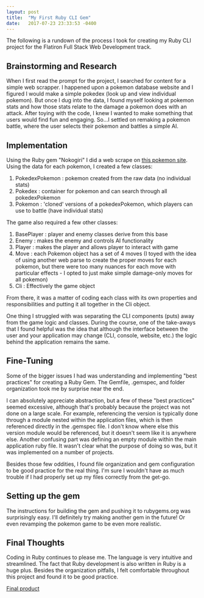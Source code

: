 ```yaml
---
layout: post
title:  "My First Ruby CLI Gem"
date:   2017-07-23 23:33:53 -0400
---
```



The following is a rundown of the process I took for creating my Ruby CLI project for the Flatiron Full Stack Web Development track.

## Brainstorming and Research
When I first read the prompt for the project, I searched for content for a simple web scrapper. I happened upon a pokemon database website and I figured I would make a simple pokedex (look up and view individual pokemon). But once I dug into the data, I found myself looking at pokemon stats and how those stats relate to the damage a pokemon does with an attack. After toying with the code, I knew I wanted to make something that users would find fun and engaging. So...I settled on remaking a pokemon battle, where the user selects their pokemon and battles a simple AI.

## Implementation
Using the Ruby gem "Nokogiri" I did a web scrape on [this pokemon site](http://pokedream.com/pokedex/pokemon?display=gen1). Using the data for each pokemon, I created a few classes:
1. PokedexPokemon : pokemon created from the raw data (no individual stats)
2. Pokedex : container for pokemon and can search through all pokedexPokemon
3. Pokemon : 'cloned' versions of a pokedexPokemon, which players can use to battle (have individual stats)

The game also required a few other classes:
1. BasePlayer : player and enemy classes derive from this base
2. Enemy : makes the enemy and controls AI functionality
3. Player : makes the player and allows player to interact with game
4. Move : each Pokemon object has a set of 4 moves (I toyed with the idea of using another web parse to create the proper moves for each pokemon, but there were too many nuances for each move with particular effects - I opted to just make simple damage-only moves for all pokemon)
5. Cli : Effectively the game object

From there, it was a matter of coding each class with its own properties and responsibilities and putting it all together in the Cli object.

One thing I struggled with was separating the CLI components (puts) away from the game logic and classes. During the course, one of the take-aways that I found helpful was the idea that although the interface between the user and your application may change (CLI, console, website, etc.) the logic behind the application remains the same.

## Fine-Tuning
Some of the bigger issues I had was understanding and implementing "best practices" for creating a Ruby Gem. The Gemfile, .gemspec, and folder organization took me by surprise near the end. 

I can absolutely appreciate abstraction, but a few of these "best practices" seemed excessive, although that's probably because the project was not done on a large scale. For example, referencing the version is typically done through a module nested within the application files, which is then referenced directly in the .gemspec file. I don't know where else this version module would be referenced, but it doesn't seem like it is anywhere else. Another confusing part was defining an empty module within the main application ruby file. It wasn't clear what the purpose of doing so was, but it was implemented on a number of projects.

Besides those few oddities, I found file organization and gem configuration to be good practice for the real thing. I'm sure I wouldn't have as much trouble if I had properly set up my files correctly from the get-go.

## Setting up the gem
The instructions for building the gem and pushing it to rubygems.org was surprisingly easy. I'll definitely try making another gem in the future! Or even revamping the pokemon game to be even more realistic.

## Final Thoughts
Coding in Ruby continues to please me. The language is very intuitive and streamlined. The fact that Ruby development is also written in Ruby is a huge plus. Besides the organization pitfalls, I felt comfortable throughout this project and found it to be good practice.

[Final product](https://github.com/mahdiASC/cli-data-gem-assessment-v-000)

